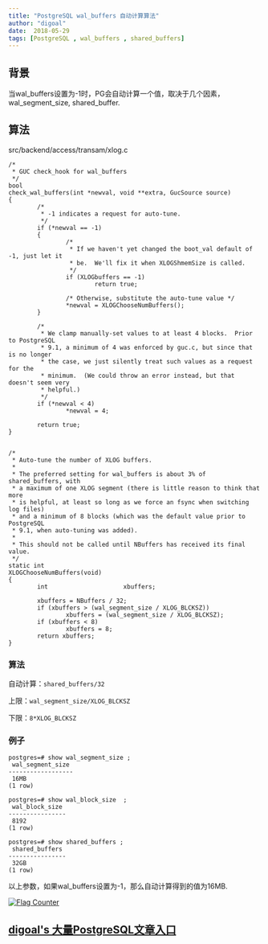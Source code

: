 ```yaml
---
title: "PostgreSQL wal_buffers 自动计算算法"
author: "digoal"
date:  2018-05-29
tags: [PostgreSQL , wal_buffers , shared_buffers]
---
```

## 背景   
当wal_buffers设置为-1时，PG会自动计算一个值，取决于几个因素，wal_segment_size, shared_buffer.  
  
## 算法  
  
src/backend/access/transam/xlog.c  
  
  
```  
/*  
 * GUC check_hook for wal_buffers  
 */  
bool  
check_wal_buffers(int *newval, void **extra, GucSource source)  
{  
        /*  
         * -1 indicates a request for auto-tune.  
         */  
        if (*newval == -1)  
        {  
                /*  
                 * If we haven't yet changed the boot_val default of -1, just let it  
                 * be.  We'll fix it when XLOGShmemSize is called.  
                 */  
                if (XLOGbuffers == -1)  
                        return true;  
  
                /* Otherwise, substitute the auto-tune value */  
                *newval = XLOGChooseNumBuffers();  
        }  
  
        /*  
         * We clamp manually-set values to at least 4 blocks.  Prior to PostgreSQL  
         * 9.1, a minimum of 4 was enforced by guc.c, but since that is no longer  
         * the case, we just silently treat such values as a request for the  
         * minimum.  (We could throw an error instead, but that doesn't seem very  
         * helpful.)  
         */  
        if (*newval < 4)  
                *newval = 4;  
  
        return true;  
}  
  
  
/*  
 * Auto-tune the number of XLOG buffers.  
 *  
 * The preferred setting for wal_buffers is about 3% of shared_buffers, with  
 * a maximum of one XLOG segment (there is little reason to think that more  
 * is helpful, at least so long as we force an fsync when switching log files)  
 * and a minimum of 8 blocks (which was the default value prior to PostgreSQL  
 * 9.1, when auto-tuning was added).  
 *  
 * This should not be called until NBuffers has received its final value.  
 */  
static int  
XLOGChooseNumBuffers(void)  
{  
        int                     xbuffers;  
  
        xbuffers = NBuffers / 32;  
        if (xbuffers > (wal_segment_size / XLOG_BLCKSZ))  
                xbuffers = (wal_segment_size / XLOG_BLCKSZ);  
        if (xbuffers < 8)  
                xbuffers = 8;  
        return xbuffers;  
}  
```  
  
### 算法  
  
自动计算：```shared_buffers/32```  
  
上限：```wal_segment_size/XLOG_BLCKSZ```  
  
下限：```8*XLOG_BLCKSZ```  
  
### 例子  
  
```  
postgres=# show wal_segment_size ;  
 wal_segment_size   
------------------  
 16MB  
(1 row)  
  
postgres=# show wal_block_size  ;  
 wal_block_size   
----------------  
 8192  
(1 row)  
  
postgres=# show shared_buffers ;  
 shared_buffers   
----------------  
 32GB  
(1 row)  
```  
  
以上参数，如果wal_buffers设置为-1，那么自动计算得到的值为16MB.    
  
  
<a rel="nofollow" href="http://info.flagcounter.com/h9V1"  ><img src="http://s03.flagcounter.com/count/h9V1/bg_FFFFFF/txt_000000/border_CCCCCC/columns_2/maxflags_12/viewers_0/labels_0/pageviews_0/flags_0/"  alt="Flag Counter"  border="0"  ></a>  
  
  
  
  
  
  
## [digoal's 大量PostgreSQL文章入口](https://github.com/digoal/blog/blob/master/README.md "22709685feb7cab07d30f30387f0a9ae")
  
